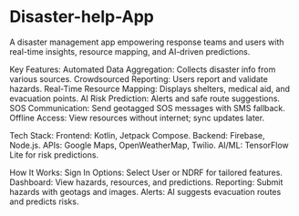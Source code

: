 ﻿# Disaster-help-App

A disaster management app empowering response teams and users with real-time insights, resource mapping, and AI-driven predictions.

Key Features:
Automated Data Aggregation: Collects disaster info from various sources.
Crowdsourced Reporting: Users report and validate hazards.
Real-Time Resource Mapping: Displays shelters, medical aid, and evacuation points.
AI Risk Prediction: Alerts and safe route suggestions.
SOS Communication: Send geotagged SOS messages with SMS fallback.
Offline Access: View resources without internet; sync updates later.

Tech Stack:
Frontend: Kotlin, Jetpack Compose.
Backend: Firebase, Node.js.
APIs: Google Maps, OpenWeatherMap, Twilio.
AI/ML: TensorFlow Lite for risk predictions.

How It Works:
Sign In Options: Select User or NDRF for tailored features.
Dashboard: View hazards, resources, and predictions.
Reporting: Submit hazards with geotags and images.
Alerts: AI suggests evacuation routes and predicts risks.
